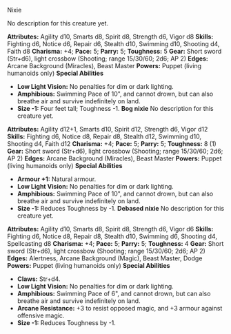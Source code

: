 Nixie

No description for this creature yet.

**Attributes:** Agility d10, Smarts d8, Spirit d8, Strength d6, Vigor
d8
**Skills:** Fighting d6, Notice d6, Repair d6, Stealth d10, Swimming
d10, Shooting d4, Faith d8
**Charisma:** +4; **Pace:** 5; **Parry:** 5; **Toughness:** 5
**Gear:** Short sword (Str+d6), light crossbow (Shooting; range
15/30/60; 2d6; AP 2)
**Edges:** Arcane Background (Miracles), Beast Master
**Powers:** Puppet (living humanoids only)
**Special Abilities**
- **Low Light Vision:** No penalties for dim or dark lighting.
- **Amphibious:** Swimming Pace of 10", and cannot drown, but can also
breathe air and survive indefinitely on land.
- **Size -1:** Four feet tall; Toughness -1.
**Bog nixie**
No description for this creature yet.

**Attributes:** Agility d12+1, Smarts d10, Spirit d12, Strength d6,
Vigor d12
**Skills:** Fighting d6, Notice d8, Repair d8, Stealth d12, Swimming
d10, Shooting d4, Faith d12
**Charisma:** +4; **Pace:** 5; **Parry:** 5; **Toughness:** 8 (1)
**Gear:** Short sword (Str+d6), light crossbow (Shooting; range
15/30/60; 2d6; AP 2)
**Edges:** Arcane Background (Miracles), Beast Master
**Powers:** Puppet (living humanoids only)
**Special Abilities**
- **Armour +1:** Natural armour.
- **Low Light Vision:** No penalties for dim or dark lighting.
- **Amphibious:** Swimming Pace of 10", and cannot drown, but can also
breathe air and survive indefinitely on land.
- **Size -1:** Reduces Toughness by -1.
**Debased nixie**
No description for this creature yet.

**Attributes:** Agility d10, Smarts d8, Spirit d8, Strength d6, Vigor
d6
**Skills:** Fighting d6, Notice d8, Repair d8, Stealth d10, Swimming d6,
Shooting d4, Spellcasting d8
**Charisma:** +4; **Pace:** 5; **Parry:** 5; **Toughness:** 4
**Gear:** Short sword (Str+d6), light crossbow (Shooting; range
15/30/60; 2d6; AP 2)
**Edges:** Alertness, Arcane Background (Magic), Beast Master, Dodge
**Powers:** Puppet (living humanoids only)
**Special Abilities**
- **Claws:** Str+d4.
- **Low Light Vision:** No penalties for dim or dark lighting.
- **Amphibious:** Swimming Pace of 6", and cannot drown, but can also
breathe air and survive indefinitely on land.
- **Arcane Resistance:** +3 to resist opposed magic, and +3 armour
against offensive magic.
- **Size -1:** Reduces Toughness by -1.

